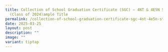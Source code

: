 ```yaml
---
title: Collection of School Graduation Certificate (SGC) – 4NT & 4E5N Students
  (Class of 2024)ample Title
permalink: /collection-of-school-graduation-certificate-sgc-4nt-4e5n-students-class-of-2024-ample-title/
date: 2025-03-25
layout: post
description: ""
image: ""
variant: tiptap
---
```

